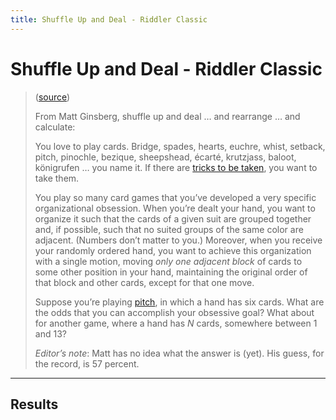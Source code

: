 ```yaml
---
title: Shuffle Up and Deal - Riddler Classic
---
```


# Shuffle Up and Deal - Riddler Classic

> ([source](https://fivethirtyeight.com/features/who-will-capture-the-most-james-bonds/))
>
> From Matt Ginsberg, shuffle up and deal … and rearrange … and calculate:
> 
> You love to play cards. Bridge, spades, hearts, euchre, whist, setback, pitch,
> pinochle, bezique, sheepshead, écarté, krutzjass, baloot, königrufen … you name
> it. If there are [tricks to be taken](https://en.wikipedia.org/wiki/Trick-taking_game),
> you want to take them.
> 
> You play so many card games that you’ve developed a very specific organizational
> obsession. When you’re dealt your hand, you want to organize it such that the
> cards of a given suit are grouped together and, if possible, such that no suited
> groups of the same color are adjacent. (Numbers don’t matter to you.) Moreover,
> when you receive your randomly ordered hand, you want to achieve this organization
> with a single motion, moving _only one adjacent block_ of cards to some other
> position in your hand, maintaining the original order of that block and other
> cards, except for that one move.
> 
> Suppose you’re playing [pitch](https://www.pagat.com/allfours/pitch.html),
> in which a hand has six cards. What are the odds that you can accomplish your
> obsessive goal? What about for another game, where a hand has _N_ cards,
> somewhere between 1 and 13?
> 
> _Editor’s note_: Matt has no idea what the answer is (yet). His guess, for the
> record, is 57 percent.

---

## Results

<div id="running-status"></div>
<ul id="odds-results"></ul>

<button id="get-sample" style="display: none">Deal out random hand</button>
<br>
<button id="get-winning" style="display: none">Deal out winning hand</button>
<br><input type="number" id="num" style="display: none" min="2" value="6" />
<div id="sample-hand"></div>
<div id="container" style="width: 75%;">
    <canvas id="canvas"></canvas>
</div>


<script src="https://cdnjs.cloudflare.com/ajax/libs/Chart.js/2.7.3/Chart.bundle.min.js"></script>
<script>
    document.addEventListener('DOMContentLoaded', function() {
        var ctx = document.getElementById('canvas').getContext('2d');
        let odds_results_list = document.getElementById('odds-results');
        let running_status = document.getElementById('running-status');

        function appendOddsResult(str) {
            let li = document.createElement('li');
            li.innerHTML = str;
            odds_results_list.appendChild(li);
        }

        var worker = new Worker('{{ "assets/javascript/shuffle-up-and-deal-worker.js" | relative_url }}');

        let hand_sizes = [13, 12, 11, 10, 9, 8, 7, 6, 5, 4, 3, 2, 1];
        let hand_size_labels = hand_sizes.slice(0).map(String);
        hand_size_labels.reverse();

        let current_hand_size = hand_sizes.pop();

        running_status.innerHTML = `Calculating hand size of ${current_hand_size}`;
        worker.postMessage({
            type: 'calculate-odds',
            handSize: current_hand_size,
        });

        // Bar Chart data
        var barChartData = {
            labels: hand_size_labels,
            datasets: [{
                label: 'Results',
                backgroundColor: color(window.chartColors.red).alpha(0.5).rgbString(),
                borderColor: window.chartColors.red,
                borderWidth: 1,
                data: []
            }]
        };
        window.myBar = new Chart(ctx, {
            type: 'bar',
            data: barChartData,
            options: {
                responsive: true,
                // legend: false,
                // title: false
            }
        });


        worker.onmessage = function (event) {
            let data = event.data;
            switch (data && data.type) {
                case 'calculate-odds':
                    let odds_percent = parseFloat((data.odds * 100).toFixed(2));
                    appendOddsResult(`Hand of ${data.handSize} cards - ${odds_percent}% chance your dealt hand is "solvable"`)

                    // Adds result to graph
                    barChartData.datasets[0].push(odds_percent);
                    window.myBar.update();
                    break;
            }

            if (hand_sizes.length > 0) {
                current_hand_size = hand_sizes.pop();
                running_status.innerHTML = `Calculating hand size of ${current_hand_size}`;
                worker.postMessage({
                    type: 'calculate-odds',
                    handSize: current_hand_size,
                });
            } else {
                running_status.innerHTML = `Finished all calcuations!`;
            }
        };
    });
    

    /*
        let sample_hand = document.getElementById('sample-hand');
        let winning_hand_button = document.getElementById('get-winning');
        let sample_hand_button = document.getElementById('get-sample');
        let num_input = document.getElementById('num');


        function outputSampleHand(force_winning = false) {
            var log_str;
            var record_log = str => {
                log_str += '<li>' + str + '</li>';
            };
            
            let num = parseInt(num_input.value, 10);
            if (isNaN(num) || num < 1) {
              num = 2;
            }
            do {
                log_str = '';
                var result = dealHandAndSeeIfSolvable(num, record_log);
            } while (!result && force_winning);

            sample_hand.innerHTML = '<ul>' + log_str + '</ul>'
        }

        sample_hand_button.addEventListener('click', function(e) {
            outputSampleHand();
        })
        winning_hand_button.addEventListener('click', function(e) {
            sample_hand.innerHTML = 'Finding winning hand...';
            setTimeout(function() {outputSampleHand(true)}, 200);
        })

        setTimeout(function() {
            const SIMULATIONS = 100000;
            let wins = 0;
            for (let i = 0; i < SIMULATIONS; i++) {
                if (dealHandAndSeeIfSolvable(4)) {
                    wins++;
                }
            }

            let game = document.getElementById('game');

            game.innerHTML = `${wins} / ${SIMULATIONS} ≈ ${Math.round(wins / SIMULATIONS * 100)}% a 6-card hand is "solvable"`;

            outputSampleHand(true);
            
            // Display button
            sample_hand_button.style.display = null;
            winning_hand_button.style.display = null;
            num_input.style.display = null;
            
        }, 200)


    });
    */
</script>
<style>
.red {
    color: red;
}
canvas {
        -moz-user-select: none;
        -webkit-user-select: none;
        -ms-user-select: none;
    }
</style>
